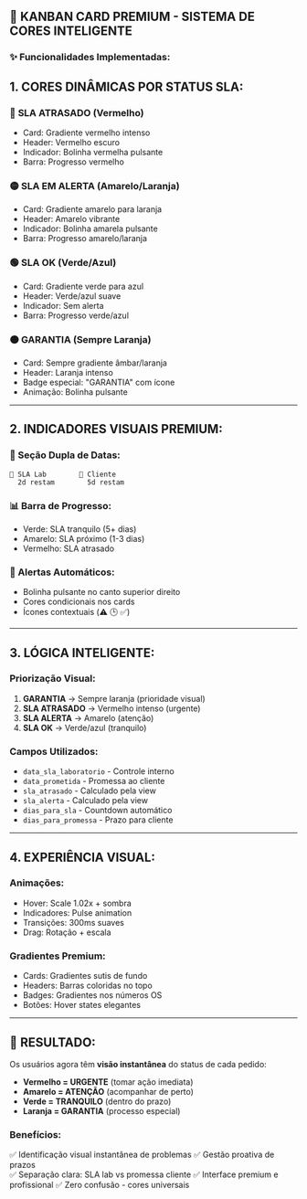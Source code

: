 ## 🎨 **KANBAN CARD PREMIUM - SISTEMA DE CORES INTELIGENTE**

### **✨ Funcionalidades Implementadas:**

## **1. CORES DINÂMICAS POR STATUS SLA:**

### 🔴 **SLA ATRASADO (Vermelho)**
- Card: Gradiente vermelho intenso
- Header: Vermelho escuro
- Indicador: Bolinha vermelha pulsante
- Barra: Progresso vermelho

### 🟡 **SLA EM ALERTA (Amarelo/Laranja)**  
- Card: Gradiente amarelo para laranja
- Header: Amarelo vibrante
- Indicador: Bolinha amarela pulsante
- Barra: Progresso amarelo/laranja

### 🟢 **SLA OK (Verde/Azul)**
- Card: Gradiente verde para azul
- Header: Verde/azul suave
- Indicador: Sem alerta
- Barra: Progresso verde/azul

### 🟠 **GARANTIA (Sempre Laranja)**
- Card: Sempre gradiente âmbar/laranja
- Header: Laranja intenso
- Badge especial: "GARANTIA" com ícone
- Animação: Bolinha pulsante

---

## **2. INDICADORES VISUAIS PREMIUM:**

### **📅 Seção Dupla de Datas:**
```
🔧 SLA Lab        🤝 Cliente
  2d restam        5d restam
```

### **📊 Barra de Progresso:**
- Verde: SLA tranquilo (5+ dias)
- Amarelo: SLA próximo (1-3 dias)  
- Vermelho: SLA atrasado

### **🔔 Alertas Automáticos:**
- Bolinha pulsante no canto superior direito
- Cores condicionais nos cards
- Ícones contextuais (⚠️ 🕒 ✅)

---

## **3. LÓGICA INTELIGENTE:**

### **Priorização Visual:**
1. **GARANTIA** → Sempre laranja (prioridade visual)
2. **SLA ATRASADO** → Vermelho intenso (urgente)
3. **SLA ALERTA** → Amarelo (atenção)
4. **SLA OK** → Verde/azul (tranquilo)

### **Campos Utilizados:**
- `data_sla_laboratorio` - Controle interno
- `data_prometida` - Promessa ao cliente
- `sla_atrasado` - Calculado pela view
- `sla_alerta` - Calculado pela view
- `dias_para_sla` - Countdown automático
- `dias_para_promessa` - Prazo para cliente

---

## **4. EXPERIÊNCIA VISUAL:**

### **Animações:**
- Hover: Scale 1.02x + sombra
- Indicadores: Pulse animation
- Transições: 300ms suaves
- Drag: Rotação + escala

### **Gradientes Premium:**
- Cards: Gradientes sutis de fundo
- Headers: Barras coloridas no topo
- Badges: Gradientes nos números OS
- Botões: Hover states elegantes

---

## **🚀 RESULTADO:**

Os usuários agora têm **visão instantânea** do status de cada pedido:
- **Vermelho = URGENTE** (tomar ação imediata)
- **Amarelo = ATENÇÃO** (acompanhar de perto)  
- **Verde = TRANQUILO** (dentro do prazo)
- **Laranja = GARANTIA** (processo especial)

### **Benefícios:**
✅ Identificação visual instantânea de problemas
✅ Gestão proativa de prazos  
✅ Separação clara: SLA lab vs promessa cliente
✅ Interface premium e profissional
✅ Zero confusão - cores universais